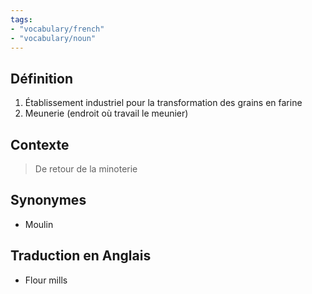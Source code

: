 ```yaml
---
tags:
- "vocabulary/french"
- "vocabulary/noun"
---
```


## Définition
1. Établissement industriel pour la transformation des grains en farine
2. Meunerie (endroit où travail le meunier)

## Contexte
> De retour de la minoterie

## Synonymes
- Moulin

## Traduction en Anglais
- Flour mills
